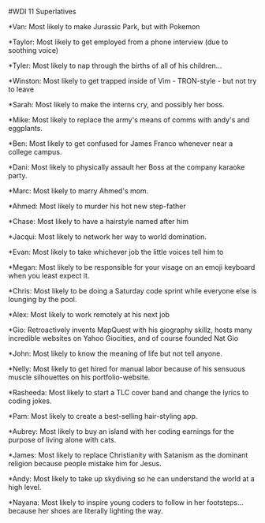 #WDI 11 Superlatives

*Van: Most likely to make Jurassic Park, but with Pokemon

*Taylor: Most likely to get employed from a phone interview (due to soothing voice)

*Tyler: Most likely to nap through the births of all of his children...

*Winston: Most likely to get trapped inside of Vim - TRON-style - but not try to leave

*Sarah: Most likely to make the interns cry, and possibly her boss.

*Mike: Most likely to replace the army's means of comms with andy's and eggplants.

*Ben: Most likely to get confused for James Franco whenever near a college campus.

*Dani: Most likely to physically assault her Boss at the company karaoke party.

*Marc: Most likely to marry Ahmed's mom.

*Ahmed: Most likely to murder his hot new step-father

*Chase: Most likely to have a hairstyle named after him

*Jacqui: Most likely to network her way to world domination.

*Evan: Most likely to take whichever job the little voices tell him to

*Megan: Most likely to be responsible for your visage on an emoji keyboard when you least expect it.

*Chris: Most likely to be doing a Saturday code sprint while everyone else is lounging by the pool.

*Alex: Most likely to work remotely at his next job

*Gio: Retroactively invents MapQuest with his giography skillz, hosts many incredible websites on Yahoo Giocities, and of course founded Nat Gio

*John: Most likely to know the meaning of life but not tell anyone.

*Nelly: Most likely to get hired for manual labor because of his sensuous muscle silhouettes on his portfolio-website.

*Rasheeda: Most likely to start a TLC cover band and change the lyrics to coding jokes.

*Pam: Most likely to create a best-selling hair-styling app.

*Aubrey: Most likely to buy an island with her coding earnings for the purpose of living alone with cats.

*James: Most likely to replace Christianity with Satanism as the dominant religion because people mistake him for Jesus.

*Andy: Most likely to take up skydiving so he can understand the world at a high level.

*Nayana: Most likely to inspire young coders to follow in her footsteps... because her shoes are literally lighting the way.
